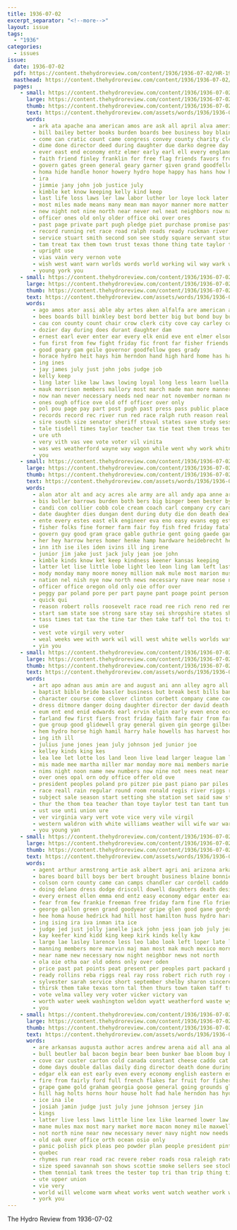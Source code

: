 ```yaml
---
title: 1936-07-02
excerpt_separator: "<!--more-->"
layout: issue
tags:
  - "1936"
categories:
  - issues
issue:
  date: 1936-07-02
  pdf: https://content.thehydroreview.com/content/1936/1936-07-02/HR-1936-07-02.pdf
  masthead: https://content.thehydroreview.com/content/1936/1936-07-02/masthead/HR-1936-07-02.jpg
  pages:
    - small: https://content.thehydroreview.com/content/1936/1936-07-02/small/HR-1936-07-02-01.jpg
      large: https://content.thehydroreview.com/content/1936/1936-07-02/large/HR-1936-07-02-01.jpg
      thumb: https://content.thehydroreview.com/content/1936/1936-07-02/thumbnails/HR-1936-07-02-01.jpg
      text: https://content.thehydroreview.com/assets/words/1936/1936-07-02/HR-1936-07-02-01.txt
      words:
        - ark ata apache ana american amos are ask all april alva america able and aid ave
        - bill bailey better books burden boards bee business boy blaine bob boll best but brief boone brought beter both big board burch been beh born beat beverage bachelor bis buren back bene buy busi began
        - come can cratic count came congress convey county charity clerk custer carry company church charles college conty class check coe citizen con courage cone credit car cler call cause cutting cost conception court cot caddo city
        - dime done director deed during daughter due darko degree day desire dema demo deputy days deal door down deep
        - ever east end economy entz elmer early earl ell every england
        - faith friend finley franklin for free flag friends favors from fear fair forget felt farm few freedom farmer field fountain fight former farrington first
        - govern gates green general geary garner given grand goodfellow good guide geyman george greenfield gave
        - homa hide handle honor howery hydro hope happy has hans how hold hard hanger highland heir had him home high herald hire
        - ira
        - jimmie jany john job justice july
        - kimble ket know keeping kelly kind keep
        - last life loss laws ler law labor luther lor loye lock later less like long longer lorie lowell
        - most miles made means many mean man mayor manner more matter money may miss mere method march mito mess moral massey mil
        - new night not nine north near never nel neat neighbors now nation need ney noel
        - officer ones old only older office oki over ores
        - past page private part pugh pledge piet purchase promise pastor per power person public present payer parish place profit people pala president
        - record running ret race road ralph roads ready ruckman river raymond roosevelt ridenour records reason rally real
        - service stuart smith second son see study square servant student stand states sheriff saturday senator such say show save said stephens seek sider stovall sunday sincere she special still sen stains stout sickles subject sit stockton salary shown shall state south school
        - tam treat tax them town trust texas thone thing tate taylor times the ton ten tue taken take tonga taki tae try
        - upright use
        - vias vain very vernon vote
        - wish west want warn worlds words world working wil way wark well while word went was week will work welfare win with weeks
        - young york you
    - small: https://content.thehydroreview.com/content/1936/1936-07-02/small/HR-1936-07-02-02.jpg
      large: https://content.thehydroreview.com/content/1936/1936-07-02/large/HR-1936-07-02-02.jpg
      thumb: https://content.thehydroreview.com/content/1936/1936-07-02/thumbnails/HR-1936-07-02-02.jpg
      text: https://content.thehydroreview.com/assets/words/1936/1936-07-02/HR-1936-07-02-02.txt
      words:
        - ago amos ator assi able aby artes aken alfalfa are american amend age all alva and adkins august alon
        - bees boards bill binkley best bord better big but bond buy burden brand blaine been baten bridges bridge back both bow bradley born bear
        - cau con county count chair crow clerk city cove cay carley cover court cases congress caddo cousins cost claiborne cor carl coleman cleveland can creek clark
        - dozier day during does durant daughter dam
        - ernest earl ever enter ear every elk enid eve ent elmer elson
        - fun first from few fight friday fic front far fisher friends full french frankie fill fought fin fort floor finley for
        - good geary gam geile governor goodfellow goes grady
        - horace hydro heit hays him herndon hand high hard home has happy hour honesty how homer hildebrand hilde hay her had husband house homestead hol hutchinson
        - ing ines
        - jay james july just john jobs judge job
        - kelly keep
        - ling later like law laws lowing loyal long less learn luella lou late lee legal life
        - mauk morrison members mallory most march made man more manner meal means must money much may matter mckeever mineo many mission
        - now nan never necessary needs ned near not november norman new
        - ones ough office ove old off officer over only
        - pol pou page pay part post pugh past press pass public place present pure person people prima per parish
        - records record rec river run red race ralph ruth reason real reno ready
        - sire south size senator sheriff stoval states save study session schools such still searcy slot son see second seems sunday sale saturday state say seven school sides show special seem subject single silk service style stange
        - tale tisdell times taylor teacher tax tie teat them treas ten takes treat tune tom tue the tae than tak take
        - ure uth
        - very vith vas vee vote voter vil vinita
        - was wes weatherford wayne way wagon while went why work whitney welfare well wade west wane will with wells
        - you
    - small: https://content.thehydroreview.com/content/1936/1936-07-02/small/HR-1936-07-02-03.jpg
      large: https://content.thehydroreview.com/content/1936/1936-07-02/large/HR-1936-07-02-03.jpg
      thumb: https://content.thehydroreview.com/content/1936/1936-07-02/thumbnails/HR-1936-07-02-03.jpg
      text: https://content.thehydroreview.com/assets/words/1936/1936-07-02/HR-1936-07-02-03.txt
      words:
        - alon ator alt and acy acres ale army are all andy apa anne ary arm apo ach armstrong ali ask alf aud
        - bis boller barrows burden both bers big binger been bester byram burgman below bona bridge buy burman bennett biel best byam bunch back but bank block bene bradley brings business better boys beasley bill
        - candi con collier cobb cole cream coach carl company cry card china cause class coupe chance corn caddo creek call cost clark colo county can
        - date daughter dies dungan dent during duty die don death deal day done din dec dick dew days dinner down dog doubt
        - ente every estes east elk engineer eva eno easy evans egg este elmer ell ever ence
        - fisher folks fine former farm fair foy fish fred friday fatal forts fond forget finley from fail fink farms fran fore first for fuller fall fort folk few fight frank
        - govern guy good gram grace gable guthrie gent going gaede gane governor gov
        - her hey harrow heres homer henke hamp hardware heidebrecht held hater hand harlow hydro harlin hinton holt haag has him hands holding homes had heep horse heen hany how home hem hart heart
        - inn ith ise iles iden ivins ill ing irene
        - junior jim jake just jack july jean joe john
        - kimble kinds know ket keep kindness keener kansas keeping
        - latter let lise little lobe light leo leon ling lam left last less later law learn lan landon lena
        - mody monday many moore money million mak mule most marion must mobile made miles men myrna mile miss may martha might miller marvin more main model
        - nation nel nish nye now north news necessary nave near nose nestor needs neighbors nase ning night neel neighbor need not new nancy
        - officer office oregon old only oie offor over
        - peggy par poland pore per part payne pant poage point person polke pad post power people pro poor prom pron pete pay present politi park
        - quick qui
        - reason robert rolls roosevelt race road ree rich reno red rem rawlings riding running ress ram read rate rood render romance res
        - start sam state soe strong sare stay sei shropshire states shall speed station second south self sill see staff standing special session stinson save saturday sales sun sunday sar sale style show set speech sheriff summer space scott sire stock such span standard samuel store street ship seem shoulders sells sing stange service
        - tass times tat tax the tine tar then take taff tol tho toi treas top than too taken toward try ties them takes tee
        - use
        - vest vote virgil very voter
        - weal weeks wee with work wil will west white wells worlds waters wilk write wilson was well want week why wayne williams wert wife went
        - yin you
    - small: https://content.thehydroreview.com/content/1936/1936-07-02/small/HR-1936-07-02-04.jpg
      large: https://content.thehydroreview.com/content/1936/1936-07-02/large/HR-1936-07-02-04.jpg
      thumb: https://content.thehydroreview.com/content/1936/1936-07-02/thumbnails/HR-1936-07-02-04.jpg
      text: https://content.thehydroreview.com/assets/words/1936/1936-07-02/HR-1936-07-02-04.txt
      words:
        - art apo adnan aus amin are and august ani ann alley agro all alfalfa ard age aug avritt acres
        - baptist bible bride bassler business but break best bills ban bel bill bei bran been bridgeport bell blattner back beh begin boucher betsy blaine board boy bonus barts barber bridge bank box binger buy bar bao bottom brother black began bor boys bros bas byam bennett
        - character course come clover clinton corbett company came coe carl current cantrell christian cattle cream car clark coup class carruth cays cost cox carroll collier call carpenter city china can cash care clever comes cam crosswhite church clock churches cause cand county christ case college cherry
        - dress ditmore danger doing daughter director der david death day davidson days darko dies delma douglas deal
        - eum ent end enid edwards earl ervin elgin early even ence economy ene ever
        - farland few first fiers frost friday faith fare fair from farmer feo friesen florence fry felton french friends fred frid for
        - gue group good glidewell gray general given gin george gilbert gave governor garvey genevieve grover
        - hem hydro horse high hamil harry hale howells has harvest hoon him harlow heart horn hoy hamilton had hardware hinton hard henkes her hatfield hayes hands home held hart hopkins head holt
        - ing ith ill
        - julius june jones jean july johnson jed junior joe
        - kelley kinds king kes
        - lea lee let lotte los land leon live lead larger league lam love lawn last luck lesson large late list layman lief leflore litt life law ledon
        - mis made mee martha miller mar monday more mai members marie montis must mary much minister masters marla morning might mor myrna many mest mckee mand miss maytubby matt most mon marek
        - nims night noon name new numbers now nine not nees neat near north
        - over ones opal orn ody office offer old ove
        - president peoples poland pro pitzer pie past piano par piles pha pay pound price panama people peace per port pot pete present part park pastor pope passage pam place platte pump
        - race reall rain regular round room ronald regis river riggs ray rent ruckman royce
        - subject sale season start setting she station set said saw style standard show scram stockton ser smith side state son sutton sermon store sin stutzman service sell saturday session shoe still speech servi sweet sunday scott spies schantz shown see sal sor summer schol sia stock shows school special study springs
        - thur the thom tea teacher than toye taylor test tan tant tun tae taken ton tawa tad tal thomas tha thi them threat taff take
        - ust use unti union ure
        - ver virginia vary vert vote vice very vile virgil
        - western waldron with white williams weather will wife war warning wee west weak wil while wait weems wash well was way willard world weight wells watch weeks wat went why wilson william willis washington wilbur worlds willie walts week weatherford work
        - you young yan
    - small: https://content.thehydroreview.com/content/1936/1936-07-02/small/HR-1936-07-02-05.jpg
      large: https://content.thehydroreview.com/content/1936/1936-07-02/large/HR-1936-07-02-05.jpg
      thumb: https://content.thehydroreview.com/content/1936/1936-07-02/thumbnails/HR-1936-07-02-05.jpg
      text: https://content.thehydroreview.com/assets/words/1936/1936-07-02/HR-1936-07-02-05.txt
      words:
        - agent arthur armstrong artie ask albert agri ani arizona arkansas are and anna alice ago all
        - bares board bill boys ber bert brought business blaine bonnie burner body been brother brewer born ben barnes braly bink bound bitterly busi bas baker beckham butler banks barefoot binkley boucher but binger beck blue ballot
        - colson corn county came can camps chandler car cordell caddo carey clara coro choice cowden crisp cools clinton court congress church carruth charles center cream come cousin cost coy christ clarence cobb con city carver creek carre care colony coll coupe
        - doing delano dress dodge driscoll dowell daughters death desire daily day depot davis darrough dinner during duty done dat deal daughter dong
        - every ernest ellen emma end entz easy economy edgar enter earl enid
        - fear from few frankie freeman free friday farm fine flo friends filling fae ferguson frank fred fest for fort fair first freedom fast fellow favor fiesta flood full francis foss
        - george gallon green grand goodyear gripe glen good gane gordy grain
        - hee homa house hedrick had hill host hamilton huss hydro harris harding held her head him homes hart hazel hays harold ham has heres home half
        - ing ising ira iva inman ita ice
        - judge jed just jolly janelle jack john jess joan job july jean jeu jackie jewel johnson jones jane
        - kay keefer kind kidd king keep kirk kinds kelly kaw
        - large lae lasley larence less leo labo look left loper late lawrence lin lad lee lloyd last learn lates longer long like law leon let
        - manning members more marvin maj man most mak much mexico morning maxine made may mcanally model mile miss maude mound mills moses maud marguerite million monday mary moment money mosely many murphy miller
        - near name new necessary now night neighbor news not north
        - ola oie otha oar old odens only over oden
        - price past pat points peat present per peoples part packard people pleasant pound post pass patterson peed proud pent president ply pennington patrick
        - ready rollins reba riggs real ray ross robert rich ruth roy rob raymond
        - sylvester sarah service short september shelby sharon sincere stier sale sons see standard sun sellers scott sophia silk secret show sas saturday start style slimp smith sales soll seed sister summer savior sheer said season state states school she sell son sunda sickles sie seller still sunday simple set session sele stange
        - thirsk them take texas torn tal then thurs town taken taff trip tax too the talk
        - vote velma valley very voter vicker victory van
        - worth water week washington weldon wyatt weatherford waste wykert way wife won worker will win worlds wildman wee worthy wells wil wear why work williams walter wilma was with watson wheat working wilmot weeks went want well whitefield
        - you
    - small: https://content.thehydroreview.com/content/1936/1936-07-02/small/HR-1936-07-02-06.jpg
      large: https://content.thehydroreview.com/content/1936/1936-07-02/large/HR-1936-07-02-06.jpg
      thumb: https://content.thehydroreview.com/content/1936/1936-07-02/thumbnails/HR-1936-07-02-06.jpg
      text: https://content.thehydroreview.com/assets/words/1936/1936-07-02/HR-1936-07-02-06.txt
      words:
        - are arkansas augusta author acres andrew arena aid all ana able arlington and
        - bull beutler bal bacon begin bear been bunker bae bloom buy block back boy boston bonus began box bing boat browne brothers ben black but bia best battle
        - cove car custer carton cold canada constant cheese caddo cat church card chill county came come court city can chapel commons cost cream coffee carson cool corn carolina
        - dome days double dallas daily ding director death done during doing day dalaba dessert dinner
        - edgar elk ean est early even every economy english eastern end
        - fire from fairly ford full french flakes far fruit for fisher first frank fears fast few
        - grape game gold graham georgia goose general going grounds glass groves group gardner given good glenda golden gal governor gallon ground
        - hill hag holts horns hour house holt had hale herndon has hydro henry hey hot hix homa husband home held huge her head
        - ice ina ile
        - josiah jamin judge just july june johnson jersey jin
        - kings
        - latter live less laws little line lex like learned lower law left louis lincoln lees lady last livingston large lemons late loss liberty lynn lack limerick long
        - mane mules max most mary market more macon money mile maxwell much maine model moss made montreal many miles mexican must
        - not north nine near new necessary never navy night now needs
        - old oak over office orth ocean osio only
        - panic polish pick pleas peo powder plan people president pint pai per piece present part pies pine paul pro points powders price pound
        - quebec
        - rhymes run rear road rac revere reber roads rosa raleigh rate roan regular rider riding rackers
        - size speed savannah son shows scottie smoke sellers see stock states store said saturday ship show side seen steers spoon summer sugar say supply smaller single second she sale salt standard saw straight speak silver special state sunday south
        - them tennial tank trees the tester top tri than trip thing till trick tham tome toronto town ton take texas then taken too
        - ute upper union
        - vie very
        - world will welcome warm wheat works went watch weather work well was winthrop wey with wide washington worst way weeks wal wild wind white while
        - york you
---
```


The Hydro Review from 1936-07-02

<!--more-->

